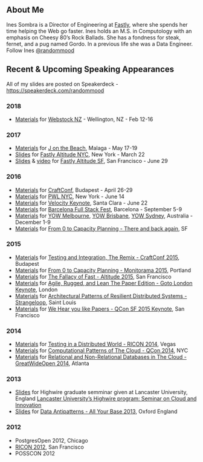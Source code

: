 ## About Me
Ines Sombra is a Director of Engineering at [Fastly](https://www.fastly.com/), where she spends her time helping the Web go faster. Ines holds an M.S. in Computology with an emphasis on Cheesy 80’s Rock Ballads. She has a fondness for steak, fernet, and a pug named Gordo. In a previous life she was a Data Engineer. Follow Ines [@randommood](https://twitter.com/randommood)

## Recent & Upcoming Speaking Appearances

All of my slides are posted on Speakerdeck - https://speakerdeck.com/randommood

### 2018
* [Materials](https://github.com/Randommood/go-fast) for [Webstock NZ](https://www.webstock.org.nz) - Wellington, NZ - Feb 12-16

### 2017
* [Materials](https://github.com/Randommood/TroubleWithDistribution) for [J on the Beach](), Malaga - May 17-19
* [Slides](https://speakerdeck.com/randommood/a-primer-on-image-optimization) for [Fastly Altitude NYC](https://www.fastly.com/altitude-nyc), New York - March 22
* [Slides](https://www.slideshare.net/Fastly/altitude-sf-2017-a-handson-tour-of-image-optimization) & [video](https://vimeo.com/album/4678245/video/226067450) for [Fastly Altitude SF](https://www.fastly.com/altitude), San Francisco - June 29


### 2016
* [Materials](https://github.com/Randommood/FallacyOfFast) for [CraftConf](http://www.craft-conf.com/2016), Budapest - April 26-29
* [Materials](https://github.com/Randommood/PWLNYC2016) for [PWL NYC](http://www.meetup.com/papers-we-love/), New York - June 14
* [Materials](https://github.com/Randommood/Velocity2016) for [Velocity Keynote](http://conferences.oreilly.com/velocity/devops-web-performance-ca/public/schedule/detail/53044), Santa Clara - June 22
* [Materials](https://github.com/Randommood/FullStackFest2016) for [Barcelona Full Stack Fest](http://2016.fullstackfest.com/), Barcelona - September 5-9
* [Materials](https://github.com/Randommood/YOW2016) for [YOW Melbourne](http://melbourne.yowconference.com.au/), [YOW Brisbane](http://brisbane.yowconference.com.au/), [YOW Sydney](http://sydney.yowconference.com.au/), Australia - December 1-9
* [Materials](https://github.com/Randommood/ZerotoCapacityPlanning) for [From 0 to Capacity Planning - There and back again](https://stripe.com/events/lightning-talks-and-pie-dec2016), SF

### 2015
* [Materials](https://github.com/randommood/Craftconf2015) for [Testing and Integration, The Remix - CraftConf 2015](http://craft-conf.com/2015), Budapest
* [Materials](https://github.com/Randommood/ZerotoCapacityPlanning) for [From 0 to Capacity Planning - Monitorama 2015](http://monitorama.com/), Portland
* [Materials](https://github.com/Randommood/FallacyOfFast) for [The Fallacy of Fast - Altitude 2015](https://fastly.com/altitude), San Francisco
* [Materials](https://github.com/Randommood/GotoLondon2015) for [Agile, Rugged, and Lean The Paper Edition - Goto London Keynote](http://gotocon.com/goto-london-2015/), London
* [Materials](https://github.com/Randommood/Strangeloop2015) for [Architectural Patterns of Resilient Distributed Systems - Strangeloop](http://www.thestrangeloop.com/), Saint Louis
* [Materials](https://github.com/Randommood/QConSF2015) for [We Hear you like Papers - QCon SF 2015 Keynote](https://qconsf.com/), San Francisco

### 2014
* [Materials](https://github.com/randommood/ricon2014) for [Testing in a Distributed World - RICON 2014](http://ricon.io/archive/2014/index.html), Vegas
* [Materials](https://github.com/Randommood/QConNYC2014) for [Computational Patterns of The Cloud - QCon 2014](https://qconnewyork.com/ny2014/schedule-2014.html), NYC
* [Materials](https://github.com/Randommood/GreatWideOpen2014) for [Relational and Non-Relational Databases in The Cloud - GreatWideOpen 2014](http://greatwideopen.org/2014/), Atlanta

### 2013
* [Slides](https://speakerdeck.com/randommood/how-the-cloud-is-changing-the-world) for Highwire graduate semminar given at Lancaster University, England [Lancaster University’s Highwire program: Seminar on Cloud and Innovation](http://www.highwire.lancs.ac.uk/events/Preview/1058)
* [Slides](https://speakerdeck.com/randommood/data-antipatterns-all-your-base) for [Data Antipatterns - All Your Base 2013](http://allyourbaseconf.com/2013/), Oxford England

### 2012
* PostgresOpen 2012, Chicago
* [RICON 2012](http://ricon.io/archive/2012/index.html), San Francisco
* POSSCON 2012
